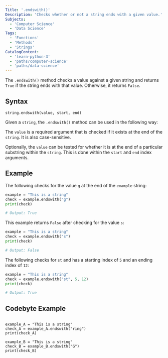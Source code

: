```yaml
---
Title: '.endswith()'
Description: 'Checks whether or not a string ends with a given value.'
Subjects:
  - 'Computer Science'
  - 'Data Science'
Tags:
  - 'Functions'
  - 'Methods'
  - 'Strings'
CatalogContent:
  - 'learn-python-3'
  - 'paths/computer-science'
  - 'paths/data-science'
---
```


The `.endswith()` method checks a value against a given string and returns `True` if the string ends with that value. Otherwise, it returns `False`.

## Syntax

```pseudo
string.endswith(value, start, end)
```

Given a `string`, the `.endswith()` method can be used in the following way:

The `value` is a required argument that is checked if it exists at the end of the `string`.  It is also case-sensitive.

Optionally, the `value` can be tested for whether it is at the end of a particular substring within the `string`. This is done within the `start` and `end` index arguments.

## Example

The following checks for the value `g` at the end of the `example` string:

```py
example = "This is a string"
check = example.endswith("g")
print(check)

# Output: True
```

This example returns `False` after checking for the value `s`:

```py
example = "This is a string"
check = example.endswith("s")
print(check)

# Output: False
```

The following checks for `st` and has a starting index of `5` and an ending index of `12`:

```py
example = "This is a string"
check = example.endswith("st", 5, 12)
print(check)

# Output: True
```

## Codebyte Example

```codebyte/python

example_A = "This is a string"
check_A = example_A.endswith("ring")
print(check_A)

example_B = "This is a string"
check_B = example_B.endswith("G")
print(check_B)
```
